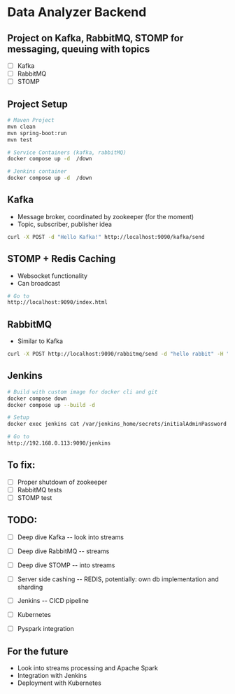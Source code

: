 # Data Analyzer Backend

## Project on Kafka, RabbitMQ, STOMP for messaging, queuing with topics
- [ ] Kafka
- [ ] RabbitMQ
- [ ] STOMP

## Project Setup 
```bash
# Maven Project 
mvn clean
mvn spring-boot:run
mvn test

# Service Containers (kafka, rabbitMQ) 
docker compose up -d  /down

# Jenkins container
docker compose up -d  /down

```

## Kafka
- Message broker, coordinated by zookeeper (for the moment)
- Topic, subscriber, publisher idea

```bash
curl -X POST -d "Hello Kafka!" http://localhost:9090/kafka/send
```

## STOMP + Redis Caching
- Websocket functionality
- Can broadcast
```bash
# Go to
http://localhost:9090/index.html

```

## RabbitMQ
- Similar to Kafka
```bash
curl -X POST http://localhost:9090/rabbitmq/send -d "hello rabbit" -H "Content-Type: text/plain"
```

## Jenkins
```bash
# Build with custom image for docker cli and git
docker compose down
docker compose up --build -d

# Setup
docker exec jenkins cat /var/jenkins_home/secrets/initialAdminPassword

# Go to
http://192.168.0.113:9090/jenkins 

```

## To fix:
- [ ] Proper shutdown of zookeeper
- [ ] RabbitMQ tests
- [ ] STOMP test

## TODO:
- [ ] Deep dive Kafka -- look into streams
- [ ] Deep dive RabbitMQ -- streams
- [ ] Deep dive STOMP -- into streams
- [ ] Server side cashing -- REDIS, potentially: own db implementation and sharding
- [ ] Jenkins -- CICD pipeline
- [ ] Kubernetes
- [ ] Pyspark integration


## For the future
- Look into streams processing and Apache Spark
- Integration with Jenkins
- Deployment with Kubernetes